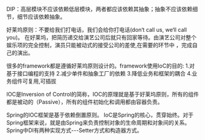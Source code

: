 DIP：高层模块不应该依赖低层模块，两者都应该依赖其抽象；抽象不应该依赖细节，细节应该依赖抽象。

好莱坞原则：不要给我们打电话，我们会给你打电话(don‘t call us, we‘ll call you)。
在好莱坞，把简历递交给演艺公司后就只有回家等待。由演艺公司对整个娱乐项的完全控制，演员只能被动式的接受公司的差使,在需要的环节中
，完成自己的演出。

很多的framework都是遵循好莱坞原则设计的。framework使用IoC的目的:
 1.对基于接口编程的支持
 2.减少单件和抽象工厂的依赖
 3.降低业务和框架的耦合
 4.业务组件可复用,可插拔

IOC是Inversion of Control的简称，IOC的原理就是基于好莱坞原则，所有的组件都是被动的（Passive），所有的组件初始化和调用都由容器负责。

Spring的IOC框架是基于依赖倒置原则。
IoC是Spring的核心，贯穿始终。对于Spring框架来说，就是由Spring来负责控制对象的生命周期和对象间的关系。
Spring中DI有两种实现方式---Setter方式和构造器方式。
